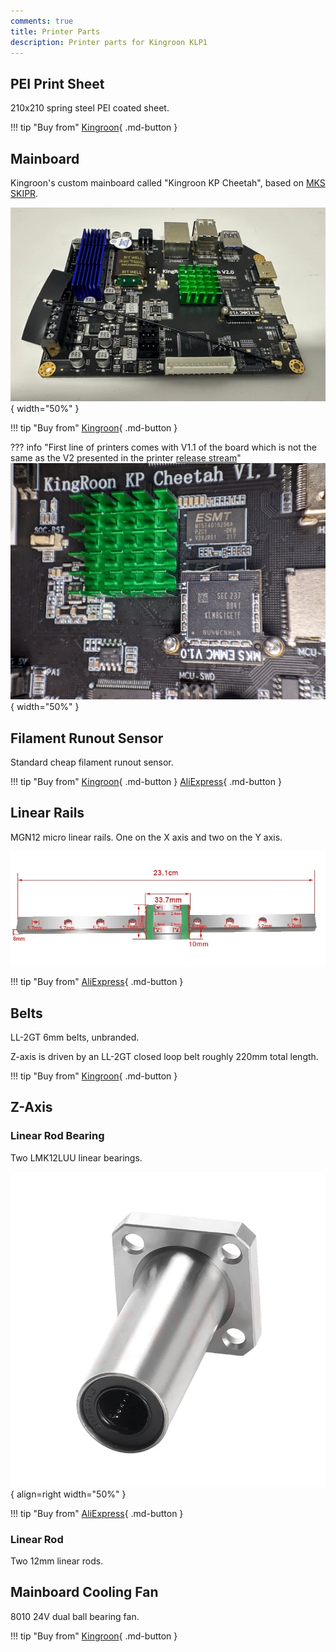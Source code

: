 ```yaml
---
comments: true
title: Printer Parts
description: Printer parts for Kingroon KLP1
---
```


## PEI Print Sheet

210x210 spring steel PEI coated sheet.

!!! tip "Buy from"
    [Kingroon](https://kingroon.com/collections/3d-printer-spare-parts-accessories/products/magnetic-pei-sheet-3d-printer-heatbed-bam-build-plate?variant=43256225595610&sca_ref=3869528.BgcwN5Ufox){ .md-button }

## Mainboard

Kingroon's custom mainboard called "Kingroon KP Cheetah", based on [MKS SKIPR](https://www.aliexpress.com/item/1005004509354702.html?aff_fcid=166358c921274e8b927d0c0b45c149f6-1683324450389-05113-_DeCkcSN&tt=CPS_NORMAL&aff_fsk=_DeCkcSN&aff_platform=shareComponent-detail&sk=_DeCkcSN&aff_trace_key=166358c921274e8b927d0c0b45c149f6-1683324450389-05113-_DeCkcSN&terminal_id=165068c405fe431e83f4b86336c9e8c9&afSmartRedirect=y). 

![Printer mainboard](/images/parts/mainboard.jpg){ width="50%" }

!!! tip "Buy from"
    [Kingroon](https://kingroon.com/products/kingroon-kp-cheetah-v2-0-mainboard-for-kp3s-pro-v2-3d-printer?sca_ref=3869528.BgcwN5Ufox){ .md-button }

??? info "First line of printers comes with V1.1 of the board which is not the same as the V2 presented in the printer [release stream](https://youtu.be/YSQdchuTED0?t=5047)"
    ![Printer mainboard v1.1](/images/parts/mainboard_v1_1.jpg){ width="50%" }

## Filament Runout Sensor

Standard cheap filament runout sensor. 

!!! tip "Buy from"
    [Kingroon](https://kingroon.com/collections/3d-printer-spare-parts-accessories/products/3d-printer-filament-detection-sensor?sca_ref=3869528.BgcwN5Ufox){ .md-button }
    [AliExpress](https://www.aliexpress.com/item/32917462715.html?aff_fcid=64b6a1226a7243aa869545abaff3fbe2-1685956611294-00059-_DCLOhIv&tt=CPS_NORMAL&aff_fsk=_DCLOhIv&aff_platform=shareComponent-detail&sk=_DCLOhIv&aff_trace_key=64b6a1226a7243aa869545abaff3fbe2-1685956611294-00059-_DCLOhIv&terminal_id=6db88f7b3fff4670be83ec2d245af448&afSmartRedirect=y){ .md-button }

## Linear Rails

MGN12 micro linear rails. One on the X axis and two on the Y axis.

![Linear Rails](/images/parts/linear_rail.webp)

!!! tip "Buy from"
    [AliExpress](https://www.aliexpress.com/item/1005001616596752.html?aff_fcid=ced2496ebe7b4944b8f0288f8cca0c62-1683799116909-09088-_DkNbsiz&tt=CPS_NORMAL&aff_fsk=_DkNbsiz&aff_platform=shareComponent-detail&sk=_DkNbsiz&aff_trace_key=ced2496ebe7b4944b8f0288f8cca0c62-1683799116909-09088-_DkNbsiz&terminal_id=6db88f7b3fff4670be83ec2d245af448&afSmartRedirect=y){ .md-button }

## Belts

LL-2GT 6mm belts, unbranded.

Z-axis is driven by an LL-2GT closed loop belt roughly 220mm total length.

!!! tip "Buy from"
    [Kingroon](https://kingroon.com/products/gt2-6mm-3d-printer-belt?sca_ref=3869528.BgcwN5Ufox){ .md-button }

## Z-Axis

### Linear Rod Bearing

Two LMK12LUU linear bearings. 

![LMK12UU](/images/parts/LMK12UU.webp){ align=right width="50%" }

!!! tip "Buy from"
    [AliExpress](https://www.aliexpress.com/item/1005002323423252.html?aff_fcid=dead8cff389a4a1989160ea89850d605-1683798880461-05755-_DcxzF73&tt=CPS_NORMAL&aff_fsk=_DcxzF73&aff_platform=shareComponent-detail&sk=_DcxzF73&aff_trace_key=dead8cff389a4a1989160ea89850d605-1683798880461-05755-_DcxzF73&terminal_id=6db88f7b3fff4670be83ec2d245af448&afSmartRedirect=y){ .md-button }

### Linear Rod

Two 12mm linear rods.

## Mainboard Cooling Fan

8010 24V dual ball bearing fan.

!!! tip "Buy from"
    [Kingroon](https://kingroon.com/collections/kingroon-klp1-3d-printer-replacement-parts-accessories/products/8010-fan-24v-dual-ball-bearings-for-kingroon-kp3s-pro-v2-klp1?sca_ref=3869528.BgcwN5Ufox){ .md-button }
